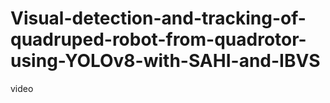 # Visual-detection-and-tracking-of-quadruped-robot-from-quadrotor-using-YOLOv8-with-SAHI-and-IBVS
video
